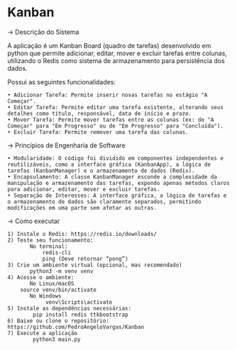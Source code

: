 # Kanban

→ Descrição do Sistema

  A aplicação é um Kanban Board (quadro de tarefas) desenvolvido em python que permite adicionar, editar, mover e excluir tarefas entre colunas, utilizando o Redis como sistema de armazenamento para persistência dos dados.

Possui as seguintes funcionalidades:

    • Adicionar Tarefa: Permite inserir novas tarefas no estágio "A Começar".
    • Editar Tarefa: Permite editar uma tarefa existente, alterando seus detalhes como título, responsável, data de início e prazo.
    • Mover Tarefa: Permite mover tarefas entre as colunas (ex: de "A Começar" para "Em Progresso" ou de "Em Progresso" para "Concluída").
    • Excluir Tarefa: Permite remover uma tarefa das colunas.

→ Princípios de Engenharia de Software

    • Modularidade: O código foi dividido em componentes independentes e reutilizáveis, como a interface gráfica (KanbanApp), a lógica de tarefas (KanbanManager) e o armazenamento de dados (Redis).
    • Encapsulamento: A classe KanbanManager esconde a complexidade da manipulação e armazenamento das tarefas, expondo apenas métodos claros para adicionar, editar, mover e excluir tarefas.
    • Separação de Interesses: A interface gráfica, a lógica de tarefas e o armazenamento de dados são claramente separados, permitindo modificações em uma parte sem afetar as outras.

→ Como executar

    1) Instale o Redis: https://redis.io/downloads/
    2) Teste seu funcionamento:
           No terminal:
               redis-cli
               ping (Deve retornar “pong”)
    3) Crie um ambiente virtual (opcional, mas recomendado)
           python3 -m venv venv
    4) Acesse o ambiente:
           No Linux/macOS
		source venv/bin/activate
           No Windows
                venv\Scripts\activate
    5) Instale as dependências necessárias:
	        pip install redis ttkbootstrap
    6) Baixe ou clone o repositório: https://github.com/PedroAngeloVargas/Kanban
    7) Execute a aplicação
	        python3 main.py



		
               
           